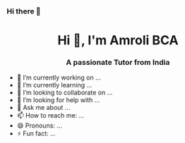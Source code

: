 ### Hi there 👋
<h1 align="center">Hi 👋, I'm Amroli BCA</h1>
<h3 align="center">A passionate Tutor from India</h3>

<!--
**sbccas/sbccas** is a ✨ _special_ ✨ repository because its `README.md` (this file) appears on your GitHub profile.

Here are some ideas to get you started:
-->

- 🔭 I’m currently working on ...
- 🌱 I’m currently learning ...
- 👯 I’m looking to collaborate on ...
- 🤔 I’m looking for help with ...
- 💬 Ask me about ...
- 📫 How to reach me: ...
- 😄 Pronouns: ...
- ⚡ Fun fact: ...
